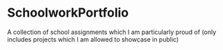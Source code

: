 # SchoolworkPortfolio
A collection of school assignments which I am particularly proud of (only includes projects which I am allowed to showcase in public)
